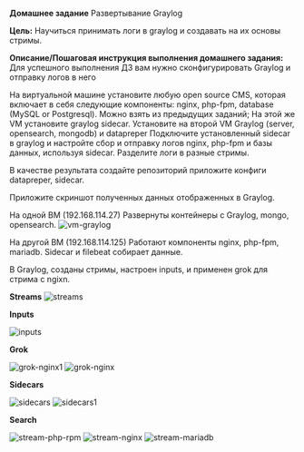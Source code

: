 **Домашнее задание**
Развертывание Graylog

**Цель:**
Научиться принимать логи в graylog и создавать на их основы стримы.


**Описание/Пошаговая инструкция выполнения домашнего задания:**
Для успешного выполнения ДЗ вам нужно сконфигурировать Graylog и отправку логов в него

На виртуальной машине установите любую open source CMS, которая включает в себя следующие компоненты: nginx, php-fpm, database (MySQL or Postgresql). Можно взять из предыдущих заданий;
На этой же VM установите graylog sidecar.
Установите на второй VM Graylog (server, opensearch, mongodb) и datapreper
Подключите установленный sidecar в graylog и настройте сбор и отправку логов nginx, php-fpm и базы данных, используя sidecar.
Разделите логи в разные стримы.

В качестве результата создайте репозиторий приложите конфиги datapreper, sidecar.

Приложите скриншот полученных данных отображенных в Graylog.


На одной ВМ (192.168.114.27) Развернуты контейнеры с Graylog, mongo, opensearch.
![vm-graylog](https://github.com/user-attachments/assets/04cf0501-e2c6-45b0-90f5-da776160195c)



На другой ВМ (192.168.114.125) Работают компоненты nginx, php-fpm, mariadb. Sidecar и filebeat собирает данные.

В Graylog, созданы стримы, настроен inputs, и применен grok для стрима с ngixn.

**Streams**
![streams](https://github.com/user-attachments/assets/3ae0e47b-2dc8-4668-ac1f-4c32d22c7e97)


**Inputs**

![inputs](https://github.com/user-attachments/assets/9dfca514-2ea7-499a-94e0-8417579d62ea)


**Grok**

![grok-nginx1](https://github.com/user-attachments/assets/c758e56d-5f2b-4ece-b323-50b077f66ad4)
![grok-nginx](https://github.com/user-attachments/assets/550ee4b3-8269-4e42-a256-4674d132e118)


**Sidecars**

![sidecars](https://github.com/user-attachments/assets/e1198019-d1b0-4f48-80eb-588e9b4f6371)
![sidecars1](https://github.com/user-attachments/assets/46d19adb-d0f7-4e61-99e5-5a466350895f)



**Search**

![stream-php-rpm](https://github.com/user-attachments/assets/3dcd2677-d5bf-4788-9b13-c2f2e27c0f0f)
![stream-nginx](https://github.com/user-attachments/assets/901dad15-bdd9-406b-9020-3ea8047c8acd)
![stream-mariadb](https://github.com/user-attachments/assets/03e1f451-1c5d-4230-9300-66598cf84480)







